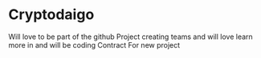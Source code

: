 # Cryptodaigo
Will love to be part of the github Project creating teams and will love learn more in and will be coding Contract For new project 
